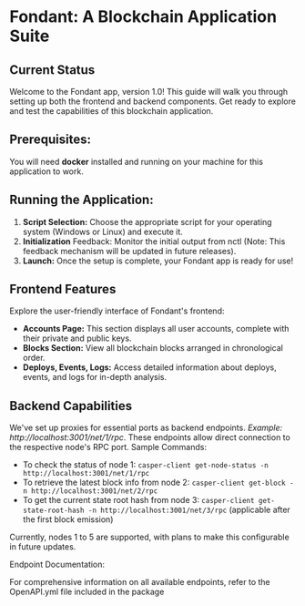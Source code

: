 # Fondant: A Blockchain Application Suite
## Current Status

Welcome to the Fondant app, version 1.0! This guide will walk you through setting up both the frontend and backend components. Get ready to explore and test the capabilities of this blockchain application.

## Prerequisites:

You will need **docker** installed and running on your machine for this application to work.


## Running the Application:

1. **Script Selection:** Choose the appropriate script for your operating system (Windows or Linux) and execute it.
2. **Initialization** Feedback: Monitor the initial output from nctl (Note: This feedback mechanism will be updated in future releases).
3. **Launch:** Once the setup is complete, your Fondant app is ready for use!

## Frontend Features

Explore the user-friendly interface of Fondant's frontend:

- **Accounts Page:** This section displays all user accounts, complete with their private and public keys.
- **Blocks Section:** View all blockchain blocks arranged in chronological order.
- **Deploys, Events, Logs:** Access detailed information about deploys, events, and logs for in-depth analysis.

## Backend Capabilities

We've set up proxies for essential ports as backend endpoints. *Example: http://localhost:3001/net/1/rpc*. These endpoints allow direct connection to the respective node's RPC port.
Sample Commands:
- To check the status of node 1: 
    `casper-client get-node-status -n http://localhost:3001/net/1/rpc`
- To retrieve the latest block info from node 2:
    `casper-client get-block -n http://localhost:3001/net/2/rpc`
- To get the current state root hash from node 3:
    `casper-client get-state-root-hash -n http://localhost:3001/net/3/rpc` (applicable after the first block emission)

Currently, nodes 1 to 5 are supported, with plans to make this configurable in future updates.

Endpoint Documentation:

For comprehensive information on all available endpoints, refer to the OpenAPI.yml file included in the package